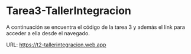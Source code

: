 # Tarea3-TallerIntegracion
A continuación se encuentra el código de la tarea 3 y además el link para acceder a ella desde el navegado. 

URL: https://t2-tallerintegracion.web.app
